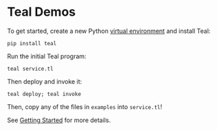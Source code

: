 # Teal Demos

To get started, create a new Python [virtual environment][1] and install Teal:

```shell
pip install teal
```

Run the initial Teal program:

```shell
teal service.tl
```

Then deploy and invoke it:

```shell
teal deploy; teal invoke
```

Then, copy any of the files in `examples` into `service.tl`!

See [Getting Started][2] for more details.

[1]: https://docs.python.org/3/tutorial/venv.html
[2]: https://github.com/condense9/teal-lang/#up-and-running-in-2-minutes
